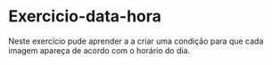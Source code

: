 # Exercicio-data-hora
Neste exercício pude aprender a a criar uma condição para que cada imagem apareça de acordo com o horário do dia.
